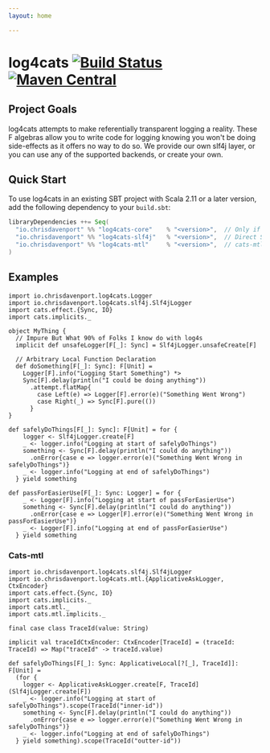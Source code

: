 ```yaml
---
layout: home

---
```

# log4cats [![Build Status](https://travis-ci.org/ChristopherDavenport/log4cats.svg?branch=master)](https://travis-ci.org/ChristopherDavenport/log4cats) [![Maven Central](https://maven-badges.herokuapp.com/maven-central/io.chrisdavenport/log4cats-core_2.12/badge.svg)](https://maven-badges.herokuapp.com/maven-central/io.chrisdavenport/log4cats-core_2.12)

## Project Goals

log4cats attempts to make referentially transparent logging a reality. These F algebras allow you to write
code for logging knowing you won't be doing side-effects as it offers no way to do so. We provide our own slf4j layer,
or you can use any of the supported backends, or create your own.

## Quick Start

To use log4cats in an existing SBT project with Scala 2.11 or a later version, add the following dependency to your
`build.sbt`:

```scala
libraryDependencies ++= Seq(
  "io.chrisdavenport" %% "log4cats-core"    % "<version>",  // Only if you want to Support Any Backend
  "io.chrisdavenport" %% "log4cats-slf4j"   % "<version>",  // Direct Slf4j Support - Recommended
  "io.chrisdavenport" %% "log4cats-mtl"     % "<version>",  // cats-mtl ApplicativeLocal Support - Optional
)
```

## Examples

```tut
import io.chrisdavenport.log4cats.Logger
import io.chrisdavenport.log4cats.slf4j.Slf4jLogger
import cats.effect.{Sync, IO}
import cats.implicits._

object MyThing {
  // Impure But What 90% of Folks I know do with log4s
  implicit def unsafeLogger[F[_]: Sync] = Slf4jLogger.unsafeCreate[F]

  // Arbitrary Local Function Declaration
  def doSomething[F[_]: Sync]: F[Unit] =
    Logger[F].info("Logging Start Something") *>
    Sync[F].delay(println("I could be doing anything"))
      .attempt.flatMap{
        case Left(e) => Logger[F].error(e)("Something Went Wrong")
        case Right(_) => Sync[F].pure(())
      }
}

def safelyDoThings[F[_]: Sync]: F[Unit] = for {
    logger <- Slf4jLogger.create[F]
    _ <- logger.info("Logging at start of safelyDoThings")
    something <- Sync[F].delay(println("I could do anything"))
      .onError{case e => logger.error(e)("Something Went Wrong in safelyDoThings")}
    _ <- logger.info("Logging at end of safelyDoThings")
  } yield something

def passForEasierUse[F[_]: Sync: Logger] = for {
    _ <- Logger[F].info("Logging at start of passForEasierUse")
    something <- Sync[F].delay(println("I could do anything"))
      .onError{case e => Logger[F].error(e)("Something Went Wrong in passForEasierUse")}
    _ <- Logger[F].info("Logging at end of passForEasierUse")
  } yield something
```

### Cats-mtl  

```tut
import io.chrisdavenport.log4cats.slf4j.Slf4jLogger
import io.chrisdavenport.log4cats.mtl.{ApplicativeAskLogger, CtxEncoder}
import cats.effect.{Sync, IO}
import cats.implicits._
import cats.mtl._
import cats.mtl.implicits._

final case class TraceId(value: String)

implicit val traceIdCtxEncoder: CtxEncoder[TraceId] = (traceId: TraceId) => Map("traceId" -> traceId.value)

def safelyDoThings[F[_]: Sync: ApplicativeLocal[?[_], TraceId]]: F[Unit] = 
  (for {
    logger <- ApplicativeAskLogger.create[F, TraceId](Slf4jLogger.create[F])
    _ <- logger.info("Logging at start of safelyDoThings").scope(TraceId("inner-id"))
    something <- Sync[F].delay(println("I could do anything"))
      .onError{case e => logger.error(e)("Something Went Wrong in safelyDoThings")}
    _ <- logger.info("Logging at end of safelyDoThings")
  } yield something).scope(TraceId("outter-id"))

```